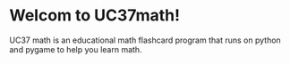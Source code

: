 # Welcom to UC37math!
UC37 math is an educational math flashcard program that runs on python and pygame to help you learn math.
